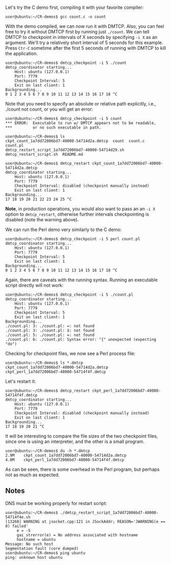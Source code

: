 Let's try the C demo first, compiling it with your favorite compiler:

```
user@ubuntu:~/CR-demos$ gcc count.c -o count
```

With the demo compiled, we can now run it with DMTCP. Also, you can
feel free to try it without DMTCP first by running just `./count`.
We can tell DMTCP to checkpoint in intervals of X seconds by specifying
`-i X` as an argument. We'll try a relatively short interval of 5 seconds
for this example. Press `Ctr-C` sometime after the first 5 seconds of
running with DMTCP to kill the application.

```
user@ubuntu:~/CR-demos$ dmtcp_checkpoint -i 5 ./count
dmtcp_coordinator starting...
    Host: ubuntu (127.0.0.1)
    Port: 7779
    Checkpoint Interval: 5
    Exit on last client: 1
Backgrounding...
0 1 2 3 4 5 6 7 8 9 10 11 12 13 14 15 16 17 18 ^C
```

Note that you need to specify an absolute or relative path explicitly, i.e.,
./count not count, or you will get an error:

```
user@ubuntu:~/CR-demos$ dmtcp_checkpoint -i 5 count
*** ERROR:  Executable to run w/ DMTCP appears not to be readable,
***         or no such executable in path.
```

```
user@ubuntu:~/CR-demos$ ls
ckpt_count_1a7dd72006bd7-40000-54714d2a.dmtcp  count  count.c  count.pl  
dmtcp_restart_script_1a7dd72006bd7-40000-54714d29.sh  dmtcp_restart_script.sh  README.md
```

```
user@ubuntu:~/CR-demos$ dmtcp_restart ckpt_count_1a7dd72006bd7-40000-54714d2a.dmtcp 
dmtcp_coordinator starting...
    Host: ubuntu (127.0.0.1)
    Port: 7779
    Checkpoint Interval: disabled (checkpoint manually instead)
    Exit on last client: 1
Backgrounding...
17 18 19 20 21 22 23 24 25 ^C
```

**Note**, in production operations, you would also want to pass an an `-i X` option to `dmtcp_restart`,
otherwise further intervals checkpointing is disabled (note the warning above).

We can run the Perl demo very similarly to the C demo:

```
user@ubuntu:~/CR-demos$ dmtcp_checkpoint -i 5 perl count.pl 
dmtcp_coordinator starting...
    Host: ubuntu (127.0.0.1)
    Port: 7779
    Checkpoint Interval: 5
    Exit on last client: 1
Backgrounding...
0 1 2 3 4 5 6 7 8 9 10 11 12 13 14 15 16 17 18 ^C
```

Again, there are caveats with the running syntax. Running an executable
script directly will not work:


```
user@ubuntu:~/CR-demos$ dmtcp_checkpoint -i 5 ./count.pl 
dmtcp_coordinator starting...
    Host: ubuntu (127.0.0.1)
    Port: 7779
    Checkpoint Interval: 5
    Exit on last client: 1
Backgrounding...
./count.pl: 3: ./count.pl: =: not found
./count.pl: 3: ./count.pl: $: not found
./count.pl: 5: ./count.pl: =: not found
./count.pl: 6: ./count.pl: Syntax error: "{" unexpected (expecting "do")
```

Checking for checkpoint files, we now see a Perl process file:

```
user@ubuntu:~/CR-demos$ ls *.dmtcp
ckpt_count_1a7dd72006bd7-40000-54714d2a.dmtcp  ckpt_perl_1a7dd72006bd7-40000-54714f4f.dmtcp
```

Let's restart it:

```
user@ubuntu:~/CR-demos$ dmtcp_restart ckpt_perl_1a7dd72006bd7-40000-54714f4f.dmtcp 
dmtcp_coordinator starting...
    Host: ubuntu (127.0.0.1)
    Port: 7779
    Checkpoint Interval: disabled (checkpoint manually instead)
    Exit on last client: 1
Backgrounding...
17 18 19 20 21 ^C
```

It will be interesting to compare the file sizes of the two checkpoint files, since
one is using an interpreter, and the other is a small program.

```
user@ubuntu:~/CR-demos$ du -h *.dmtcp
2.9M    ckpt_count_1a7dd72006bd7-40000-54714d2a.dmtcp
4.0M    ckpt_perl_1a7dd72006bd7-40000-54714f4f.dmtcp
```

As can be seen, there is some overhead in the Perl program, but perhaps not as much as expected.



## Notes

DNS must be working properly for restart script:
```
user@ubuntu:~/CR-demos$ ./dmtcp_restart_script_1a7dd72006bd7-40000-54714f4e.sh 
[13268] WARNING at jsocket.cpp:121 in JSockAddr; REASON='JWARNING(e == 0) failed'
     e = -5
     gai_strerror(e) = No address associated with hostname
     hostname = ubuntu
Message: No such host
Segmentation fault (core dumped)
user@ubuntu:~/CR-demos$ ping ubuntu
ping: unknown host ubuntu
```
